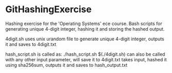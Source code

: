 # GitHashingExercise
Hashing exercise for the 'Operating Systems' ece course.
Bash scripts for generating unique 4-digit integer, hashing it and storing the hashed output.

4digit.sh uses unix urandom file to generate unique 4-digit integer, outputs it and saves to 4digit.txt

hash_script.sh is called as: ./hash_script.sh $(./4digit.sh)
can also be called with any other input parameter, will save it to 4digit.txt
takes input, hashed it using sha256sum, outputs it and saves to hash_output.txt

